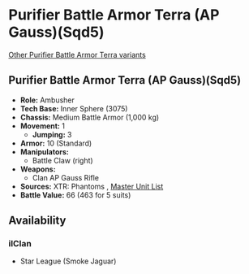 # Purifier Battle Armor Terra (AP Gauss)(Sqd5) 

[Other Purifier Battle Armor Terra variants](../purifier_battle_armor_terra.md) 

## Purifier Battle Armor Terra (AP Gauss)(Sqd5) 

- **Role:** Ambusher 
- **Tech Base:** Inner Sphere (3075) 
- **Chassis:** Medium Battle Armor (1,000 kg) 
- **Movement:** 1 
  - **Jumping:** 3 
- **Armor:** 10 (Standard) 
- **Manipulators:** 
  - Battle Claw (right) 
- **Weapons:** 
  - Clan AP Gauss Rifle 
- **Sources:** XTR: Phantoms , [Master Unit List](http://masterunitlist.info/Unit/Details/8713) 
- **Battle Value:** 66 (463 for 5 suits) 

## Availability 

### ilClan 

- Star League (Smoke Jaguar) 

